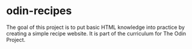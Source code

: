 # odin-recipes

The goal of this project is to put basic HTML knowledge into practice by creating a simple recipe website. It is part of the curriculum for The Odin Project.

